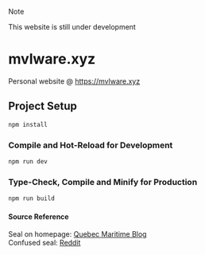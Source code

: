 > [!NOTE]
> This website is still under development

# mvlware.xyz

Personal website @ https://mvlware.xyz

## Project Setup

```sh
npm install
```

### Compile and Hot-Reload for Development

```sh
npm run dev
```

### Type-Check, Compile and Minify for Production

```sh
npm run build
```

#### Source Reference
Seal on homepage: [Quebec Maritime Blog](https://www.quebecmaritime.ca/en/blog/what-you-need-to-know-about-whitecoats-baby-seals) <br>
Confused seal: [Reddit](https://www.reddit.com/r/seals/comments/17ool48/confuse/)

